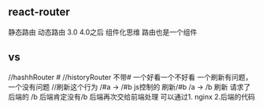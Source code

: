 ## react-router
静态路由
动态路由 3.0
4.0之后 组件化思维 路由也是一个组件

## vs
//hashhRouter #
//historyRouter 不带#
一个好看一个不好看
一个刷新有问题，一个没有问题
//刷新这个行为
/#a -> /#b js控制的  刷新/#b
/a -> /b 刷新 请求了后端的 /b
后端肯定没有/b 后端再次交给前端处理
可以通过1. nginx
        2.后端的代码